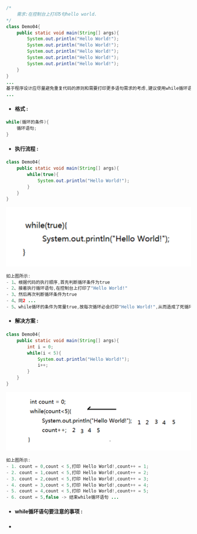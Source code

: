 ```java
/*
    需求:在控制台上打印5句hello world.
*/
class Demo04{
    public static void main(String[] args){
        System.out.println("Hello World!");
        System.out.println("Hello World!");
        System.out.println("Hello World!");
        System.out.println("Hello World!");
        System.out.println("Hello World!");
    }
}
...
基于程序设计应尽量避免重复代码的原则和需要打印更多语句需求的考虑,建议使用while循环语句来实现此需求
...
```

* #### 格式 :

```java
while(循环的条件){
    循环语句;
}
```

* #### 执行流程 :

```java
class Demo04{
    public static void main(String[] args){
        while(true){
            System.out.println("Hello World!");            
        }
    }
}
```

![](/assets/while循环语句执行流程1.png)

```java
如上图所示:
- 1、根据代码的执行顺序,首先判断循环条件为true
- 2、接着执行循环语句,在控制台上打印了"Hello World!"
- 3、然后再次判断循环条件为true
- 4、同2 ...
- 5、while循环的条件为常量true,故每次循环必会打印"Hello World!",从而造成了死循环;
```

* #### 解决方案 :

```java
class Demo04{
    public static void main(String[] args){
        int i = 0;
        while(i < 5){
            System.out.println("Hello World!");    
            i++;
        }
    }
}
```

![](/assets/while循环语句的执行流程2.png)

```java
如上图所示:
- 1. count = 0,count < 5,打印 Hello World!,count++ = 1;
- 2. count = 1,count < 5,打印 Hello World!,count++ = 2;
- 3. count = 2,count < 5,打印 Hello World!,count++ = 3;
- 4. count = 3,count < 5,打印 Hello World!,count++ = 4;
- 5. count = 4,count < 5,打印 Hello World!,count++ = 5;
- 6. count = 5,false -> 结束while循环语句 ...
```

* #### while循环语句要注意的事项 :
* ##### 



